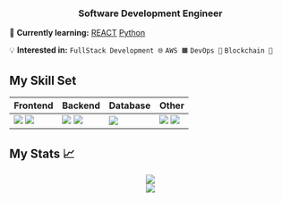 ### <div align="center" width="200">Software Development Engineer</div>

🧠 **Currently learning:** [REACT](https://reactjs.org/) [Python](https://www.python.org/downloads/)

💡 **Interested in:** `FullStack Development 🌐` `AWS 🟧` `DevOps 🚀` `Blockchain 🔗` 

## My Skill Set
<div align="center">
<table>
    <thead>
        <tr>
            <th>Frontend</th>
            <th>Backend</th>
            <th>Database</th>
            <th>Other</th>
        </tr>
    </thead>
    <tbody>
        <tr>
            <td>
               <img src="https://img.shields.io/badge/JavaScript-007ACC?style=for-the-badge&logo=javascript&logoColor=white" />
               <img src="https://img.shields.io/badge/React-20232A?style=for-the-badge&logo=react&logoColor=61DAFB" />
            </td>
            <td>
                <img src="https://img.shields.io/badge/C++-F7F7F7?style=for-the-badge&logo=cplusplus&logoColor=black" />
                <img src="https://img.shields.io/badge/Java-F7F7F7?style=for-the-badge&?&logo=Java&logoColor=007396" />
            </td>
            <td>
                <img src="https://img.shields.io/badge/MySQL-42759C?style=for-the-badge&logo=mysql&logoColor=white" />
            </td>
            <td>
                <img src="https://img.shields.io/badge/Linux-F7F7F7?style=for-the-badge&logo=linux&logoColor=black" />
                <img src="https://img.shields.io/badge/Git-F7F7F7?style=for-the-badge&logo=git&logoColor=black" />
            </td>
        </tr>
    </tbody>
</table>
</div>

## My Stats 📈

<div align="center">   
    <img src="https://github-readme-stats.vercel.app/api?username=Lopeare&show_icons=true" />
</div>

<div align="center">
    <img src="https://github-readme-stats.vercel.app/api/top-langs/?username=Lopeare&layout=compact&hide=css"  />
</div>

